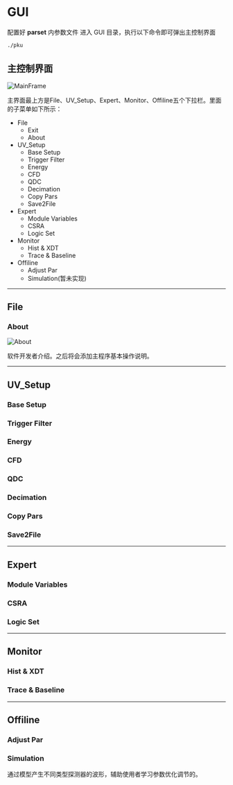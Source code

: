 <!-- GUI.md --- 
;; 
;; Description: 
;; Author: Hongyi Wu(吴鸿毅)
;; Email: wuhongyi@qq.com 
;; Created: 日 5月 13 20:23:55 2018 (+0800)
;; Last-Updated: 日 5月 13 20:48:42 2018 (+0800)
;;           By: Hongyi Wu(吴鸿毅)
;;     Update #: 2
;; URL: http://wuhongyi.cn -->

# GUI

配置好 **parset** 内参数文件
进入 GUI 目录，执行以下命令即可弹出主控制界面

```bash
./pku
```

## 主控制界面

![MainFrame](/img/mainframe.png)

主界面最上方是File、UV_Setup、Expert、Monitor、Offiline五个下拉栏。里面的子菜单如下所示：

- File
	- Exit
	- About
- UV_Setup
	- Base Setup
	- Trigger Filter
	- Energy
	- CFD
	- QDC
	- Decimation
	- Copy Pars
	- Save2File
- Expert
	- Module Variables
	- CSRA
	- Logic Set
- Monitor
	- Hist & XDT
	- Trace & Baseline
- Offiline
	- Adjust Par
	- Simulation(暂未实现)

----

## File

### About

![About](/img/About.png)

软件开发者介绍。之后将会添加主程序基本操作说明。

----

## UV_Setup

### Base Setup

### Trigger Filter

### Energy

### CFD

### QDC

### Decimation

### Copy Pars

### Save2File


----

## Expert

### Module Variables


### CSRA


### Logic Set


----

## Monitor

### Hist & XDT


### Trace & Baseline


----

## Offiline

### Adjust Par


### Simulation

通过模型产生不同类型探测器的波形，辅助使用者学习参数优化调节的。




<!-- GUI.md ends here -->

